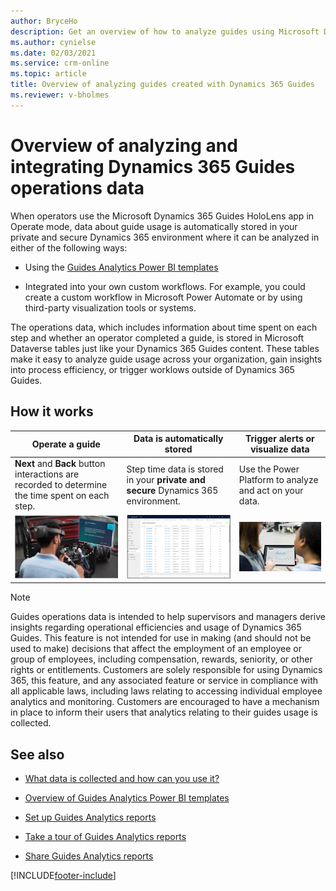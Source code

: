 ```yaml
---
author: BryceHo
description: Get an overview of how to analyze guides using Microsoft Dynamics 365 Guides
ms.author: cynielse
ms.date: 02/03/2021
ms.service: crm-online
ms.topic: article
title: Overview of analyzing guides created with Dynamics 365 Guides
ms.reviewer: v-bholmes
---
```


# Overview of analyzing and integrating Dynamics 365 Guides operations data

When operators use the Microsoft Dynamics 365 Guides HoloLens app in Operate mode, data about guide usage is automatically stored in your private and secure Dynamics 365 environment where it can be analyzed in either of the following ways:

- Using the [Guides Analytics Power BI templates](analytics-guide.md)

- Integrated into your own custom workflows. For example, you could create a custom workflow in Microsoft Power Automate or by using third-party visualization tools or systems.

The operations data, which includes information about time spent on each step and whether an operator completed a guide, is stored in Microsoft Dataverse tables just like your Dynamics 365 Guides content. These tables make it easy to analyze guide usage across your organization, gain insights into process efficiency, or trigger worklows outside of Dynamics 365 Guides.

## How it works

|Operate a guide|Data is automatically stored|Trigger alerts or visualize data|
|----------------------------------|-----------------------------------------|-----------------------------------------|
|**Next** and **Back** button interactions are recorded to determine the time spent on each step.|Step time data is stored in your **private and secure** Dynamics 365 environment.|Use the Power Platform to analyze and act on your data.|
|![Guides Usage report](media/analytics-hololens-operator.PNG "Guides Usage report")|![Guides Usage report](media/analytics-data-stored-automatically.PNG "Guides Usage report")|![Guides Usage report](media/analytics-alerts-visualize-data.PNG "Guides Usage report")|

> [!NOTE]
> Guides operations data is intended to help supervisors and managers derive insights regarding operational efficiencies and usage of Dynamics 365 Guides. This feature is not intended for use in making (and should not be used to make) decisions that affect the employment of an employee or group of employees, including compensation, rewards, seniority, or other rights or entitlements. Customers are solely responsible for using Dynamics 365, this feature, and any associated feature or service in compliance with all applicable laws, including laws relating to accessing individual employee analytics and monitoring. Customers are encouraged to have a mechanism in place to inform their users that analytics relating to their guides usage is collected. 

## See also

- [What data is collected and how can you use it?](analytics-data-collected.md)

- [Overview of Guides Analytics Power BI templates](analytics-guide.md)

- [Set up Guides Analytics reports](analytics-ga-setup.md)

- [Take a tour of Guides Analytics reports](analytics-ga-reports.md)

- [Share Guides Analytics reports](analytics-ga-share-reports.md)


[!INCLUDE[footer-include](../includes/footer-banner.md)]
